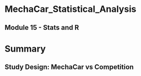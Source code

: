 # MechaCar_Statistical_Analysis

## Module 15 - Stats and R

# Summary 



## Study Design: MechaCar vs Competition
